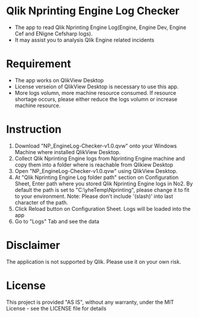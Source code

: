 # Qlik Nprinting Engine Log Checker
- The app to read Qlik Nprinting Engine Log(Engine, Engine Dev, Engine Cef and ENigne Cefsharp logs).
- It may assist you to analysis Qlik Engine related incidents

# Requirement
- The app works on QlikView Desktop
- License verseion of QlikView Desktop is necessary to use this app.
- More logs volumn, more machine resource consumed. If resource shortage occurs, please either reduce the logs volumn or increase machine resource. 

# Instruction
1. Download "NP_EngineLog-Checker-v1.0.qvw" onto your Windows Machine where installed QlikView Desktop.
2. Collect Qlik Nprinting Engine logs from Nprinting Engine machine and copy them into a folder where is reachable from Qlikiew Desktop
3. Open "NP_EngineLog-Checker-v1.0.qvw" using QlikView Desktop.
4. At "Qlik Nprinting Engine Log folder path" section on Configuration Sheet, Enter path where you stored Qlik Nprinting Engine logs in No2.
  By default the path is set to "C:\yheTemp\Nprinting", please change it to fit to your environment.
  Note: Please don't include '\(slash)' into last character of the path.  
5. Click Reload button on Configuration Sheet. Logs will be loaded into the app
6. Go to "Logs" Tab and see the data

# Disclaimer
The application is not supported by Qlik. Please use it on your own risk. 

# License
This project is provided "AS IS", without any warranty, under the MIT License - see the LICENSE file for details
